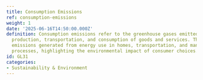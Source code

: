 ```yaml
---
title: Consumption Emissions
ref: consumption-emissions
weight: 1
date: '2025-06-16T14:50:00.000Z'
definition: Consumption emissions refer to the greenhouse gases emitted during the
  production, transportation, and consumption of goods and services. This includes
  emissions generated from energy use in homes, transportation, and manufacturing
  processes, highlighting the environmental impact of consumer choices.
id: GL31
categories:
- Sustainability & Environment
---
```


